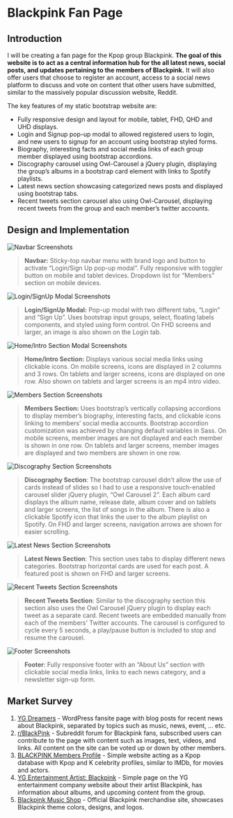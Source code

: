 #  Blackpink Fan Page

## Introduction 
I will be creating a fan page for the Kpop group Blackpink. __The goal of this website is to act as a central information hub for the all latest news, social posts, and updates pertaining to the members of Blackpink.__ It will also offer users that choose to register an account, access to a social news platform to discuss and vote on content that other users have submitted, similar to the massively popular discussion website, Reddit.

The key features of my static bootstrap website are:
* Fully responsive design and layout for mobile, tablet, FHD, QHD and UHD displays.
* Login and Signup pop-up modal to allowed registered users to login, and new users to signup for an account using bootstrap styled forms.
* Biography, interesting facts and social media links of each group member displayed using bootstrap accordions.
* Discography carousel using Owl-Carousel a jQuery plugin, displaying the group’s albums in a bootstrap card element with links to Spotify playlists.
* Latest news section showcasing categorized news posts and displayed using bootstrap tabs.
* Recent tweets section carousel also using Owl-Carousel, displaying recent tweets from the group and each member’s twitter accounts.

## Design and Implementation
![Navbar Screenshots](images/tables/table-navbar.png)
> __Navbar:__ Sticky-top navbar menu with brand logo and button to activate “Login/Sign Up pop-up modal”. Fully responsive with toggler button on mobile and tablet devices. Dropdown list for “Members” section on mobile devices.

![Login/SignUp Modal Screenshots](images/tables/table-login.png)
>__Login/SignUp Modal:__ Pop-up modal with two different tabs, “Login” and “Sign Up”. Uses bootstrap input groups, select, floating labels components, and styled using form control. On FHD screens and larger, an image is also shown on the Login tab.

![Home/Intro Section Modal Screenshots](images/tables/table-home.png)
>__Home/Intro Section:__ Displays various social media links using clickable icons. On mobile screens, icons are displayed in 2 columns and 3 rows. On tablets and larger screens, icons are displayed on one row. Also shown on tablets and larger screens is an mp4 intro video.

![Members Section Screenshots](images/tables/table-members.png)
>__Members Section:__ Uses bootstrap’s vertically collapsing accordions to display member’s biography, interesting facts, and clickable icons linking to members’ social media accounts. Bootstrap accordion customization was achieved by changing default variables in Sass. On mobile screens, member images are not displayed and each member is shown in one row. On tablets and larger screens, member images are displayed and two members are shown in one row.

![Discography Section Screenshots](images/tables/table-albums.png)
>__Discography Section__: The bootstrap carousel didn’t allow the use of cards instead of slides so I had to use a responsive touch-enabled carousel slider jQuery plugin, “Owl Carousel 2”. Each album card displays the album name, release date, album cover and on tablets and larger screens, the list of songs in the album. There is also a clickable Spotify icon that links the user to the album playlist on Spotify. On FHD and larger screens, navigation arrows are shown for easier scrolling.

![Latest News Section Screenshots](images/tables/table-news.png)
>__Latest News Section__: This section uses tabs to display different news categories. Bootstrap horizontal cards are used for each post. A featured post is shown on FHD and larger screens.

![Recent Tweets Section Screenshots](images/tables/table-tweets.png)
>__Recent Tweets Section__: Similar to the discography section this section also uses the Owl Carousel jQuery plugin to display each tweet as a separate card. Recent tweets are embedded manually from each of the members' Twitter accounts. The carousel is configured to cycle every 5 seconds, a play/pause button is included to stop and resume the carousel.

![Footer Screenshots](images/tables/table-footer.png)
>__Footer__: Fully responsive footer with an “About Us” section with clickable social media links, links to each news category, and a newsletter sign-up form.

## Market Survey
1. [YG Dreamers](https://ygdreamers.com) - WordPress fansite page with blog posts for recent news about Blackpink, separated by topics such as music, news, event, … etc.
2. [r/BlackPink](https://www.reddit.com/r/BlackPink) - Subreddit forum for Blackpink fans, subscribed users can contribute to the page with content such as images, text, videos, and links. All content on the site can be voted up or down by other members.
3. [BLACKPINK Members Profile](https://kprofiles.com/black-pink-members-profile) - Simple website acting as a Kpop database with Kpop and K celebrity profiles, similar to IMDb, for movies and actors.
4. [YG Entertainment Artist: Blackpink](https://www.ygfamily.com/artist/Main.asp?LANGDIV=E&ARTIDX=70) - Simple page on the YG entertainment company website about their artist Blackpink, has information about albums, and upcoming content from the group.
5. [Blackpink Music Shop](https://shop.blackpinkmusic.com/) - Official Blackpink merchandise site, showcases Blackpink theme colors, designs, and logos.
